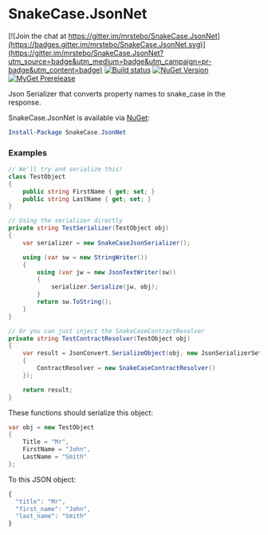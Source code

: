 # SnakeCase.JsonNet

[![Join the chat at https://gitter.im/mrstebo/SnakeCase.JsonNet](https://badges.gitter.im/mrstebo/SnakeCase.JsonNet.svg)](https://gitter.im/mrstebo/SnakeCase.JsonNet?utm_source=badge&utm_medium=badge&utm_campaign=pr-badge&utm_content=badge)
[![Build status](https://ci.appveyor.com/api/projects/status/74nqw67sxsrpuu9i?svg=true)](https://ci.appveyor.com/project/loqu8/SnakeCase.JsonNet)
[![NuGet Version](https://img.shields.io/nuget/v/snakecase.jsonnet_portable.svg)](https://www.nuget.org/packages/snakecase.jsonnet_portable/)
[![MyGet Prerelease](https://img.shields.io/myget/loqu8/vpre/snakecase.jsonnet_portable.svg?label=MyGet_Prerelease)](https://www.myget.org/feed/loqu8/package/nuget/snakecase.jsonnet_portable)

Json Serializer that converts property names to snake_case in the response.


SnakeCase.JsonNet is available via [NuGet](https://www.nuget.org/packages/SnakeCase.JsonNet/):
```PowerShell
Install-Package SnakeCase.JsonNet
```

### Examples

```cs
// We'll try and serialize this!
class TestObject
{
    public string FirstName { get; set; }
    public string LastName { get; set; }
}
```

```cs
// Using the serializer directly
private string TestSerializer(TestObject obj)
{
    var serializer = new SnakeCaseJsonSerializer();

    using (var sw = new StringWriter())
    {
        using (var jw = new JsonTextWriter(sw))
        {
            serializer.Serialize(jw, obj);
        }
        return sw.ToString();
    }
}

// Or you can just inject the SnakeCaseContractResolver
private string TestContractResolver(TestObject obj)
{
    var result = JsonConvert.SerializeObject(obj, new JsonSerializerSettings
    {
        ContractResolver = new SnakeCaseContractResolver()
    });

    return result;
}
```

These functions should serialize this object:
```cs
var obj = new TestObject
{
    Title = "Mr",
    FirstName = "John",
    LastName = "Smith"
};
```
To this JSON object:
```javascript
{
  "title": "Mr",
  "first_name": "John",
  "last_name": "Smith"
}
```
